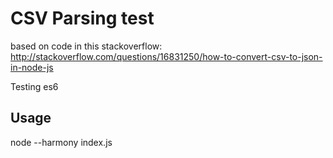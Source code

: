 CSV Parsing test
================

based on code in this stackoverflow: http://stackoverflow.com/questions/16831250/how-to-convert-csv-to-json-in-node-js

Testing es6

## Usage

node --harmony index.js